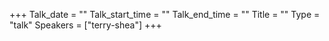 +++
Talk_date = ""
Talk_start_time = ""
Talk_end_time = ""
Title = ""
Type = "talk"
Speakers = ["terry-shea"]
+++



